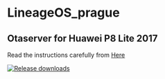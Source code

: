 # LineageOS_prague

## Otaserver for Huawei P8 Lite 2017 ##
Read the instructions carefully from [Here](https://itsvixano.gitlab.io/lineageos_flashing/)

[![Release downloads](https://img.shields.io/github/downloads/ItsVixano-releases/LineageOS_prague/total.svg)](https://github.com/ItsVixano-releases/LineageOS_prague/releases/)
